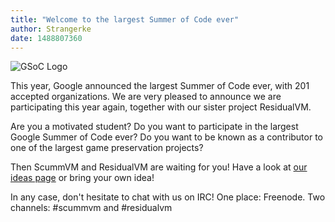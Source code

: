 ```yaml
---
title: "Welcome to the largest Summer of Code ever"
author: Strangerke
date: 1488807360
---
```


![GSoC Logo](/data/news/GSoC2017Logo.png)

This year, Google announced the largest Summer of Code ever, with 201 accepted organizations. We are very pleased to announce we are participating this year again, together with our sister project ResidualVM.

Are you a motivated student? Do you want to participate in the largest Google Summer of Code ever? Do you want to be known as a contributor to one of the largest game preservation projects?

Then ScummVM and ResidualVM are waiting for you! Have a look at [our ideas page](http://wiki.scummvm.org/index.php/Summer_of_Code/GSoC_Ideas_2017) or bring your own idea!

In any case, don't hesitate to chat with us on IRC! One place: Freenode. Two channels: #scummvm and #residualvm
